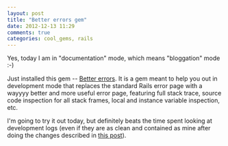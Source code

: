 ```yaml
---
layout: post
title: "Better errors gem"
date: 2012-12-13 11:29
comments: true
categories: cool_gems, rails
---
```

Yes, today I am in "documentation" mode, which means "bloggation" mode :-)

Just installed this gem -- [Better errors](https://github.com/charliesome/better_errors). It is a gem meant to help you out in development mode that replaces the standard Rails error page with a wayyyy better and more useful error page, featuring full stack trace, source code inspection for all stack frames, local and instance variable inspection, etc.

I'm going to try it out today, but definitely beats the time spent looking at development logs (even if they are as clean and contained as mine after doing the changes described in [this post](/2012/12/13/disabling-nagging-logs-in-rails)).